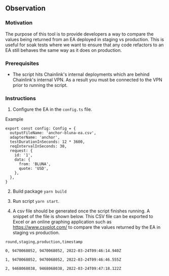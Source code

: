 ## Observation

### Motivation

The purpose of this tool is to provide developers a way to compare the values being returned from an EA deployed in staging vs production. This is useful
for soak tests where we want to ensure that any code refactors to an EA still behaves the same way as it does on production.

### Prerequisites

- The script hits Chainlink's internal deployments which are behind Chainlink's internal VPN. As a result you must be connected to the VPN prior to
  running the script.

### Instructions

1. Configure the EA in the `config.ts` file.

Example

```
export const config: Config = {
  outputFileName: 'anchor-bluna-ea.csv',
  adapterName: 'anchor',
  testDurationInSeconds: 12 * 3600,
  reqIntervalInSeconds: 30,
  request: {
    id: '1',
    data: {
      from: 'BLUNA',
      quote: 'USD',
    },
  },
}

```

2. Build package `yarn build`

3. Run script `yarn start`.

4. A csv file should be generated once the script finishes running. A snippet of the file is shown below. This CSV file can be exported to Excel or an online
   graphing application such as https://www.csvplot.com/ to compare the values returned by the EA in staging vs production.

```
round,staging,production,timestamp

0, 9470068052, 9470068052, 2022-03-24T09:46:14.940Z

1, 9470068052, 9470068052, 2022-03-24T09:46:46.555Z

2, 9468068038, 9468068038, 2022-03-24T09:47:18.122Z
```
